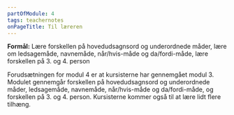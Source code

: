 ```yaml
---
partOfModule: 4
tags: teachernotes
onPageTitle: Til læreren
---
```

**Formål:** Lære forskellen på hovedudsagnsord og underordnede måder, lære om ledsagemåde, navnemåde, når/hvis-måde og da/fordi-måde, lære forskellen på 3. og 4. person

Forudsætningen for modul 4 er at kursisterne har gennemgået modul 3. Modulet gennemgår forskellen på hovedudsagnsord og underordnede måder, ledsagemåde, navnemåde, når/hvis-måde og da/fordi-måde, og forskellen på 3. og 4. person. Kursisterne kommer også til at lære lidt flere tilhæng.